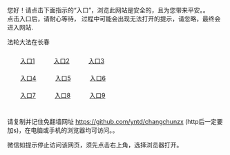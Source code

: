 您好！请点击下面指示的“入口”，浏览此网站是安全的，且为您带来平安。。 <br/>
点击入口后，请耐心等待， 过程中可能会出现无法打开的提示，请忽略，最终会进入网站. </br>

法轮大法在长春<br/>
<div style="padding:10px"><a style="margin:20px" target="_blank" href="https://d112rocmwdz2zv.cloudfront.net/2Qpsp?zywxfxwj" id="ccLink1" rel="nofollow">入口1</a> <a target="_blank" style="margin:20px" href="https://d7x2p3wgdvkqy.cloudfront.net/2Qpsp?cqkcc" id="ccLink2" rel="nofollow">入口2</a> <a style="margin:20px" target="_blank" href="https://d3cedifo4fgoyc.cloudfront.net/2Qpsp?dyuds" id="ccLink3" rel="nofollow">入口3</a></div>

<div style="padding:10px" ><a style="margin:20px" target="_blank" href="https://d112rocmwdz2zv.cloudfront.net/2Qpsp?zywxfxwj" id="ccLink4" rel="nofollow">入口4</a> <a style="margin:20px" href="https://d7x2p3wgdvkqy.cloudfront.net/2Qpsp?cqkcc" target="_blank" id="ccLink5" rel="nofollow">入口5</a> <a style="margin:20px" href="https://d3cedifo4fgoyc.cloudfront.net/2Qpsp?dyuds" target="_blank" id="ccLink6" rel="nofollow">入口6</a></div>

<div style="padding:10px"><a style="margin:20px" target="_blank" href="https://d112rocmwdz2zv.cloudfront.net/2Qpsp?zywxfxwj" id="ccLink7" rel="nofollow">入口7</a> <a style="margin:20px" href="https://d7x2p3wgdvkqy.cloudfront.net/2Qpsp?cqkcc" target="_blank" id="ccLink8" rel="nofollow">入口8</a> <a style="margin:20px" target="_blank" href="https://d3cedifo4fgoyc.cloudfront.net/2Qpsp?dyuds" id="ccLink9" rel="nofollow">入口9</a></div>

<br/>



请复制并记住免翻墙网址 https://github.com/yntd/changchunzx (http后一定要加s)，在电脑或手机的浏览器均可访问。。<br/>

微信如提示停止访问该网页，须先点击右上角，选择浏览器打开。

